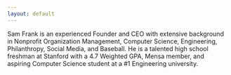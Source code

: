 ```yaml
---
layout: default
---
```


Sam Frank is an experienced Founder and CEO with extensive background in Nonprofit Organization Management, Computer Science, Engineering, Philanthropy, Social Media, and Baseball. He is a talented high school freshman at Stanford with a 4.7 Weighted GPA, Mensa member, and aspiring Computer Science student at a #1 Engineering university.